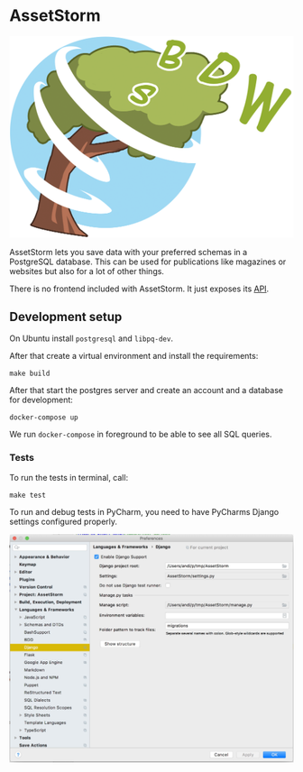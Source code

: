 # AssetStorm

![Logo by Albert Hulm](images/logo_500.png)

AssetStorm lets you save data with your preferred schemas in a 
PostgreSQL database. This can be used for publications like magazines
or websites but also for a lot of other things.

There is no frontend included with AssetStorm. It just exposes its 
[API](https://github.com/pinae/AssetStorm/blob/master/AssetStormAPI.yaml).

## Development setup
On Ubuntu install `postgresql` and `libpq-dev`.

After that create a virtual environment and install the requirements:
```shell script
make build
```

After that start the postgres server and create an account and a 
database for development:

```shell script
docker-compose up 
```

We run `docker-compose` in foreground to be able to see all SQL queries.


### Tests

To run the tests in terminal, call: 

```shell script
make test
```

To run and debug tests in PyCharm, you need to have PyCharms Django settings
configured properly. 

![PyCharm Django](images/pycharm_django.jpg "PyCharm Django")
